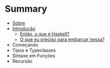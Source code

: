# Summary

* [Sobre](README.md)
* [Introdução](cap01-introducao/cap01-part01.md)
    * [Então, o que é Haskell?](cap01-introducao/cap01-part02.md)
    * [O que eu preciso para embarcar nessa?](cap01-introducao/cap01-part03.md)
* Começando
* Tipos e Typeclasses
* Sintaxe em Funções
* Recursão

